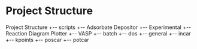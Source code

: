 # Project Structure
Project Structure
 +-- scripts
     +-- Adsorbate Depositor
     +-- Experimental
     +-- Reaction Diagram Plotter
     +-- VASP
         +-- batch
         +-- dos
         +-- general
         +-- incar
         +-- kpoints
         +-- poscar
         +-- potcar